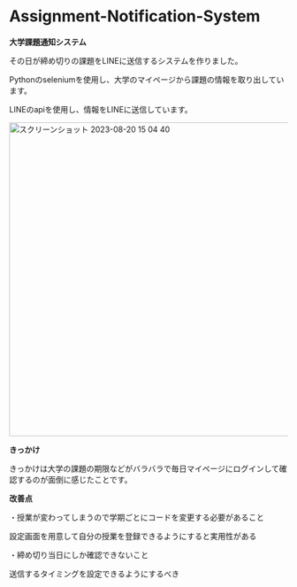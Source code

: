 # Assignment-Notification-System
**大学課題通知システム**

その日が締め切りの課題をLINEに送信するシステムを作りました。

Pythonのseleniumを使用し、大学のマイページから課題の情報を取り出しています。

LINEのapiを使用し、情報をLINEに送信しています。

<img width="567" alt="スクリーンショット 2023-08-20 15 04 40" src="https://github.com/OyadomariTaiki/Assignment-Notification-System/assets/81083980/0411a823-2ab0-412f-9140-cca9b91009ef">

**きっかけ**

きっかけは大学の課題の期限などがバラバラで毎日マイページにログインして確認するのが面倒に感じたことです。

**改善点**

・授業が変わってしまうので学期ごとにコードを変更する必要があること

設定画面を用意して自分の授業を登録できるようにすると実用性がある

・締め切り当日にしか確認できないこと

送信するタイミングを設定できるようにするべき
